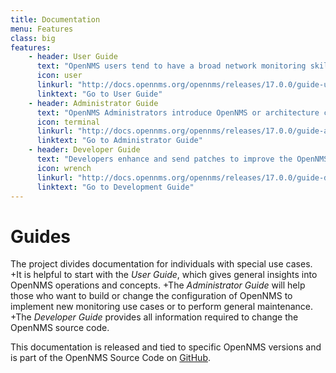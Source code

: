 ```yaml
---
title: Documentation
menu: Features
class: big
features:
	- header: User Guide
	  text: "OpenNMS users tend to have a broad network monitoring skill set. This guide contains an overview of concepts and how to use OpenNMS for day-to-day monitoring."
	  icon: user
	  linkurl: "http://docs.opennms.org/opennms/releases/17.0.0/guide-user/guide-user.html"
	  linktext: "Go to User Guide"
	- header: Administrator Guide
	  text: "OpenNMS Administrators introduce OpenNMS or architecture configuration and configuration to monitor services and applications. The concepts from a user guide should be known."
	  icon: terminal
	  linkurl: "http://docs.opennms.org/opennms/releases/17.0.0/guide-admin/guide-admin.html"
	  linktext: "Go to Administrator Guide"
	- header: Developer Guide
	  text: "Developers enhance and send patches to improve the OpenNMS platform. They can also contribute by submitting bug fixes or building new features like creating new collectors and monitors."
	  icon: wrench
	  linkurl: "http://docs.opennms.org/opennms/releases/17.0.0/guide-development/guide-development.html"
	  linktext: "Go to Development Guide"
---
```


# Guides

The project divides documentation for individuals with special use cases.
+It is helpful to start with the *User Guide*, which gives general insights into OpenNMS operations and concepts.
+The *Administrator Guide* will help those who want to build or change the configuration of OpenNMS to implement new monitoring use cases or to perform general maintenance.
+The *Developer Guide* provides all information required to change the OpenNMS source code.

This documentation is released and tied to specific OpenNMS versions and is part of the OpenNMS Source Code on [GitHub](https://github.com/OpenNMS/opennms/tree/develop/opennms-doc).

